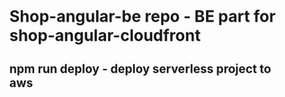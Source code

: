# Shop-angular-be repo - BE part for shop-angular-cloudfront

## npm run deploy - deploy serverless project to aws
